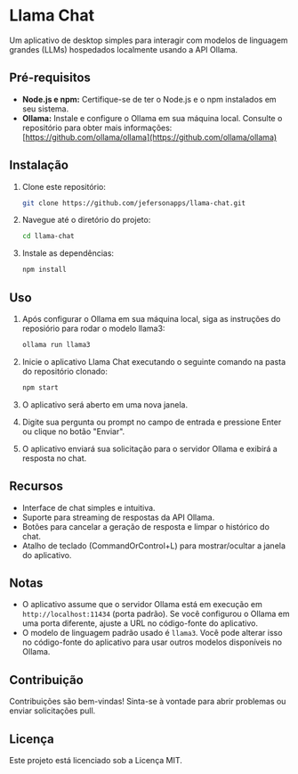 # Llama Chat

Um aplicativo de desktop simples para interagir com modelos de linguagem grandes (LLMs) hospedados localmente usando a API Ollama.

## Pré-requisitos

- **Node.js e npm:** Certifique-se de ter o Node.js e o npm instalados em seu sistema.
- **Ollama:** Instale e configure o Ollama em sua máquina local. Consulte o repositório para obter mais informações: [https://github.com/ollama/ollama](https://github.com/ollama/ollama)

## Instalação

1. Clone este repositório:

   ```bash
   git clone https://github.com/jefersonapps/llama-chat.git
   ```

2. Navegue até o diretório do projeto:

   ```bash
   cd llama-chat
   ```

3. Instale as dependências:

   ```bash
   npm install
   ```

## Uso

1. Após configurar o Ollama em sua máquina local, siga as instruções do reposiório para rodar o modelo llama3:

   ```bash
   ollama run llama3
   ```

2. Inicie o aplicativo Llama Chat executando o seguinte comando na pasta do repositório clonado:

   ```bash
   npm start
   ```

3. O aplicativo será aberto em uma nova janela.
4. Digite sua pergunta ou prompt no campo de entrada e pressione Enter ou clique no botão "Enviar".
5. O aplicativo enviará sua solicitação para o servidor Ollama e exibirá a resposta no chat.

## Recursos

- Interface de chat simples e intuitiva.
- Suporte para streaming de respostas da API Ollama.
- Botões para cancelar a geração de resposta e limpar o histórico do chat.
- Atalho de teclado (CommandOrControl+L) para mostrar/ocultar a janela do aplicativo.

## Notas

- O aplicativo assume que o servidor Ollama está em execução em `http://localhost:11434` (porta padrão). Se você configurou o Ollama em uma porta diferente, ajuste a URL no código-fonte do aplicativo.
- O modelo de linguagem padrão usado é `llama3`. Você pode alterar isso no código-fonte do aplicativo para usar outros modelos disponíveis no Ollama.

## Contribuição

Contribuições são bem-vindas! Sinta-se à vontade para abrir problemas ou enviar solicitações pull.

## Licença

Este projeto está licenciado sob a Licença MIT.
